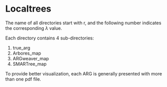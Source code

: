 # Localtrees

The name of all directories start with r, and the following number indicates the corresponding $\lambda$ value.

Each directory contains 4 sub-directories:

1. true_arg
2. Arbores_map
3. ARGweaver_map
4. SMARTree_map

To provide better visualization, each ARG is generally presented with more than one pdf file.